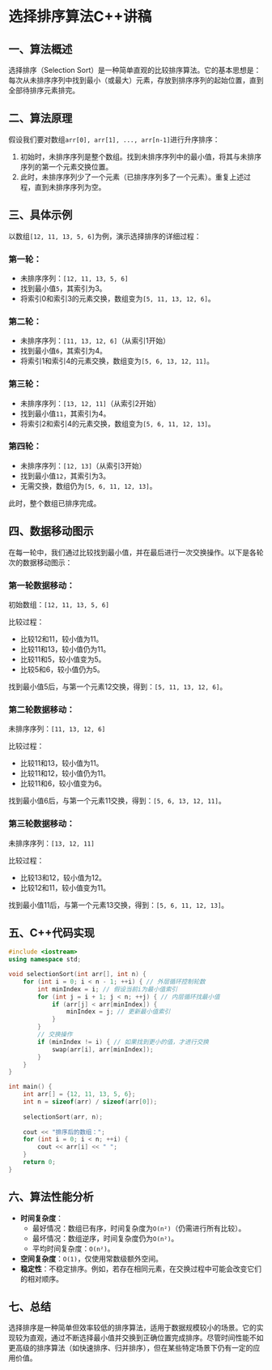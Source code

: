 # 选择排序算法C++讲稿

## 一、算法概述

选择排序（Selection Sort）是一种简单直观的比较排序算法。它的基本思想是：每次从未排序序列中找到最小（或最大）元素，存放到排序序列的起始位置，直到全部待排序元素排完。

## 二、算法原理

假设我们要对数组`arr[0], arr[1], ..., arr[n-1]`进行升序排序：

1. 初始时，未排序序列是整个数组。找到未排序序列中的最小值，将其与未排序序列的第一个元素交换位置。
2. 此时，未排序序列少了一个元素（已排序序列多了一个元素）。重复上述过程，直到未排序序列为空。

## 三、具体示例

以数组`[12, 11, 13, 5, 6]`为例，演示选择排序的详细过程：

### 第一轮：

- 未排序序列：`[12, 11, 13, 5, 6]`
- 找到最小值`5`，其索引为3。
- 将索引0和索引3的元素交换，数组变为`[5, 11, 13, 12, 6]`。

### 第二轮：

- 未排序序列：`[11, 13, 12, 6]`（从索引1开始）
- 找到最小值`6`，其索引为4。
- 将索引1和索引4的元素交换，数组变为`[5, 6, 13, 12, 11]`。

### 第三轮：

- 未排序序列：`[13, 12, 11]`（从索引2开始）
- 找到最小值`11`，其索引为4。
- 将索引2和索引4的元素交换，数组变为`[5, 6, 11, 12, 13]`。

### 第四轮：

- 未排序序列：`[12, 13]`（从索引3开始）
- 找到最小值`12`，其索引为3。
- 无需交换，数组仍为`[5, 6, 11, 12, 13]`。

此时，整个数组已排序完成。

## 四、数据移动图示

在每一轮中，我们通过比较找到最小值，并在最后进行一次交换操作。以下是各轮次的数据移动图示：

### 第一轮数据移动：

初始数组：`[12, 11, 13, 5, 6]`

比较过程：
- 比较12和11，较小值为11。
- 比较11和13，较小值仍为11。
- 比较11和5，较小值变为5。
- 比较5和6，较小值仍为5。

找到最小值5后，与第一个元素12交换，得到：`[5, 11, 13, 12, 6]`。

### 第二轮数据移动：

未排序序列：`[11, 13, 12, 6]`

比较过程：
- 比较11和13，较小值为11。
- 比较11和12，较小值仍为11。
- 比较11和6，较小值变为6。

找到最小值6后，与第一个元素11交换，得到：`[5, 6, 13, 12, 11]`。

### 第三轮数据移动：

未排序序列：`[13, 12, 11]`

比较过程：
- 比较13和12，较小值为12。
- 比较12和11，较小值变为11。

找到最小值11后，与第一个元素13交换，得到：`[5, 6, 11, 12, 13]`。

## 五、C++代码实现

```cpp
#include <iostream>
using namespace std;

void selectionSort(int arr[], int n) {
    for (int i = 0; i < n - 1; ++i) { // 外层循环控制轮数
        int minIndex = i; // 假设当前i为最小值索引
        for (int j = i + 1; j < n; ++j) { // 内层循环找最小值
            if (arr[j] < arr[minIndex]) {
                minIndex = j; // 更新最小值索引
            }
        }
        // 交换操作
        if (minIndex != i) { // 如果找到更小的值，才进行交换
            swap(arr[i], arr[minIndex]);
        }
    }
}

int main() {
    int arr[] = {12, 11, 13, 5, 6};
    int n = sizeof(arr) / sizeof(arr[0]);
    
    selectionSort(arr, n);
    
    cout << "排序后的数组：";
    for (int i = 0; i < n; ++i) {
        cout << arr[i] << " ";
    }
    return 0;
}
```

## 六、算法性能分析

- **时间复杂度**：
  - 最好情况：数组已有序，时间复杂度为`O(n²)`（仍需进行所有比较）。
  - 最坏情况：数组逆序，时间复杂度仍为`O(n²)`。
  - 平均时间复杂度：`O(n²)`。
- **空间复杂度**：`O(1)`，仅使用常数级额外空间。
- **稳定性**：不稳定排序。例如，若存在相同元素，在交换过程中可能会改变它们的相对顺序。

## 七、总结

选择排序是一种简单但效率较低的排序算法，适用于数据规模较小的场景。它的实现较为直观，通过不断选择最小值并交换到正确位置完成排序。尽管时间性能不如更高级的排序算法（如快速排序、归并排序），但在某些特定场景下仍有一定的应用价值。